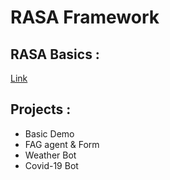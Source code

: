 # RASA Framework

## RASA Basics :
[Link](https://rasa.com/docs/rasa/user-guide/rasa-tutorial/)

## Projects :
- Basic Demo 
- FAG agent &  Form
- Weather Bot 
- Covid-19 Bot

